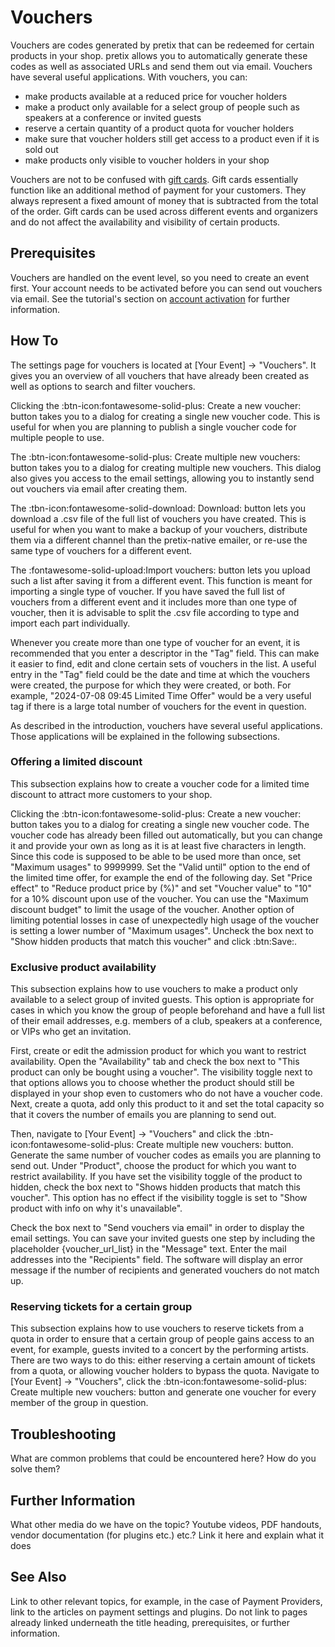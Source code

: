 # Vouchers

Vouchers are codes generated by pretix that can be redeemed for certain products in your shop. 
pretix allows you to automatically generate these codes as well as associated URLs and send them out via email. 
Vouchers have several useful applications. 
With vouchers, you can: 

 - make products available at a reduced price for voucher holders
 - make a product only available for a select group of people such as speakers at a conference or invited guests
 - reserve a certain quantity of a product quota for voucher holders
 - make sure that voucher holders still get access to a product even if it is sold out
 - make products only visible to voucher holders in your shop

Vouchers are not to be confused with [gift cards](gift-cards.md). 
Gift cards essentially function like an additional method of payment for your customers. 
They always represent a fixed amount of money that is subtracted from the total of the order. 
Gift cards can be used across different events and organizers and do not affect the availability and visibility of certain products. 

## Prerequisites

Vouchers are handled on the event level, so you need to create an event first. 
Your account needs to be activated before you can send out vouchers via email. 
See the tutorial's section on [account activation](../tutorial/organizer-account.md#activation) for further information. 

## How To 

The settings page for vouchers is located at [Your Event] → "Vouchers". 
It gives you an overview of all vouchers that have already been created as well as options to search and filter vouchers. 

Clicking the :btn-icon:fontawesome-solid-plus: Create a new voucher: button takes you to a dialog for creating a single new voucher code. 
This is useful for when you are planning to publish a single voucher code for multiple people to use. 

The :btn-icon:fontawesome-solid-plus: Create multiple new vouchers: button takes you to a dialog for creating multiple new vouchers. 
This dialog also gives you access to the email settings, allowing you to instantly send out vouchers via email after creating them. 

The :tbn-icon:fontawesome-solid-download: Download: button lets you download a .csv file of the full list of vouchers you have created. 
This is useful for when you want to make a backup of your vouchers, distribute them via a different channel than the pretix-native emailer, or re-use the same type of vouchers for a different event. 

The :fontawesome-solid-upload:Import vouchers: button lets you upload such a list after saving it from a different event. 
This function is meant for importing a single type of voucher. 
If you have saved the full list of vouchers from a different event and it includes more than one type of voucher, then it is advisable to split the .csv file according to type and import each part individually. 

Whenever you create more than one type of voucher for an event, it is recommended that you enter a descriptor in the "Tag" field. 
This can make it easier to find, edit and clone certain sets of vouchers in the list. 
A useful entry in the "Tag" field could be the date and time at which the vouchers were created, the purpose for which they were created, or both. 
For example, "2024-07-08 09:45 Limited Time Offer" would be a very useful tag if there is a large total number of vouchers for the event in question. 

As described in the introduction, vouchers have several useful applications. 
Those applications will be explained in the following subsections. 

### Offering a limited discount 

This subsection explains how to create a voucher code for a limited time discount to attract more customers to your shop. 

Clicking the :btn-icon:fontawesome-solid-plus: Create a new voucher: button takes you to a dialog for creating a single new voucher code. 
The voucher code has already been filled out automatically, but you can change it and provide your own as long as it is at least five characters in length. 
Since this code is supposed to be able to be used more than once, set "Maximum usages" to 9999999. 
Set the "Valid until" option to the end of the limited time offer, for example the end of the following day. 
Set "Price effect" to "Reduce product price by (%)" and set "Voucher value" to "10" for a 10% discount upon use of the voucher. 
You can use the "Maximum discount budget" to limit the usage of the voucher. 
Another option of limiting potential losses in case of unexpectedly high usage of the voucher is setting a lower number of "Maximum usages". 
Uncheck the box next to "Show hidden products that match this voucher" and click :btn:Save:. 

### Exclusive product availability

This subsection explains how to use vouchers to make a product only available to a select group of invited guests. 
This option is appropriate for cases in which you know the group of people beforehand and have a full list of their email addresses, e.g. members of a club, speakers at a conference, or VIPs who get an invitation. 

First, create or edit the admission product for which you want to restrict availability. 
Open the "Availability" tab and check the box next to "This product can only be bought using a voucher".
The visibility toggle next to that options allows you to choose whether the product should still be displayed in your shop even to customers who do not have a voucher code. 
Next, create a quota, add only this product to it and set the total capacity so that it covers the number of emails you are planning to send out. 

Then, navigate to [Your Event] → "Vouchers" and click the :btn-icon:fontawesome-solid-plus: Create multiple new vouchers: button. 
Generate the same number of voucher codes as emails you are planning to send out. 
Under "Product", choose the product for which you want to restrict availability. 
If you have set the visibility toggle of the product to hidden, check the box next to "Shows hidden products that match this voucher". 
This option has no effect if the visibility toggle is set to "Show product with info on why it's unavailable". 

Check the box next to "Send vouchers via email" in order to display the email settings. 
You can save your invited guests one step by including the placeholder {voucher_url_list} in the "Message" text. 
Enter the mail addresses into the "Recipients" field. 
The software will display an error message if the number of recipients and generated vouchers do not match up. 

### Reserving tickets for a certain group

This subsection explains how to use vouchers to reserve tickets from a quota in order to ensure that a certain group of people gains access to an event, for example, guests invited to a concert by the performing artists. 
There are two ways to do this: either reserving a certain amount of tickets from a quota, or allowing voucher holders to bypass the quota. 
Navigate to [Your Event] → "Vouchers", click the :btn-icon:fontawesome-solid-plus: Create multiple new vouchers: button and generate one voucher for every member of the group in question.


## Troubleshooting 

What are common problems that could be encountered here? How do you solve them? 

## Further Information

What other media do we have on the topic? Youtube videos, PDF handouts, vendor documentation (for plugins etc.) etc.? Link it here and explain what it does

## See Also 

Link to other relevant topics, for example, in the case of Payment Providers, link to the articles on payment settings and plugins. Do not link to pages already linked underneath the title heading, prerequisites, or further information. 